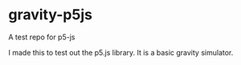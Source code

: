 # gravity-p5js
A test repo for p5-js

I made this to test out the p5.js library.
It is a basic gravity simulator.
